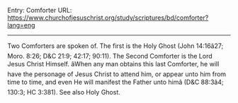 Entry: Comforter
URL: https://www.churchofjesuschrist.org/study/scriptures/bd/comforter?lang=eng

---

Two Comforters are spoken of. The first is the Holy Ghost (John 14:16â27; Moro. 8:26; D&C 21:9; 42:17; 90:11). The Second Comforter is the Lord Jesus Christ Himself. âWhen any man obtains this last Comforter, he will have the personage of Jesus Christ to attend him, or appear unto him from time to time, and even He will manifest the Father unto himâ (D&C 88:3â4; 130:3; HC 3:381). See also Holy Ghost.
